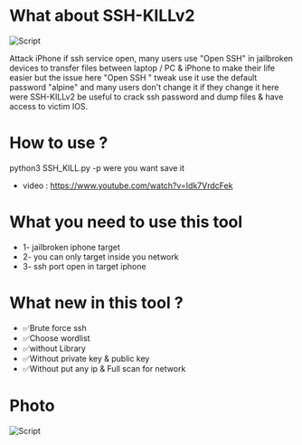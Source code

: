 # What about SSH-KILLv2

![Script](https://up4net.com/uploads4/up4net.com16241029903881.png)

Attack iPhone if ssh service open, many users use "Open SSH" in jailbroken devices to transfer files
between laptop / PC & iPhone to make their life easier but the issue here "Open SSH " tweak use it use the  default password "alpine"
and many users don't change it if they change it here were SSH-KILLv2 be useful to crack ssh password and dump files & have access to victim IOS. 

# How to use ?

python3 SSH_KILL.py -p were you want save it
* video : https://www.youtube.com/watch?v=Idk7VrdcFek

# What you need to use this tool
* 1- jailbroken iphone target
* 2- you can only target inside you network
* 3- ssh port open in target iphone   

# What new in this tool ?

* ✅Brute force ssh
* ✅Choose wordlist
* ✅without Library
* ✅Without private key & public key
* ✅Without put any ip & Full scan for network 

# Photo

![Script](https://up4net.com/uploads4/up4net.com162404407526981.png)
